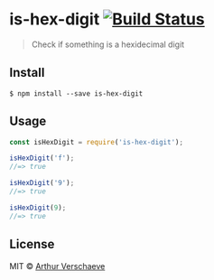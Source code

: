 # is-hex-digit [![Build Status](https://travis-ci.org/arthurvr/is-hex-digit.svg?branch=master)](https://travis-ci.org/arthurvr/is-hex-digit)

> Check if something is a hexidecimal digit


## Install

```
$ npm install --save is-hex-digit
```


## Usage

```js
const isHexDigit = require('is-hex-digit');

isHexDigit('f');
//=> true

isHexDigit('9');
//=> true

isHexDigit(9);
//=> true
```


## License

MIT © [Arthur Verschaeve](http://arthurverschaeve.be)
